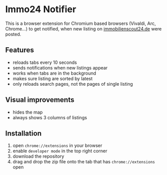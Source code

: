 # Immo24 Notifier

This is a browser extension for Chromium based browsers (Vivaldi, Arc, Chrome…) to get notified, when new listing on [immobilienscout24.de](https://www.immobilienscout24.de) were posted.


## Features
- reloads tabs every 10 seconds
- sends notifications when new listings appear
- works when tabs are in the background
- makes sure listing are sorted by latest
- only reloads search pages, not the pages of single listing

## Visual improvements

- hides the map
- always shows 3 columns of listings

## Installation

1. open `chrome://extensions` in your browser
2. enable `developer mode` in the top right corner
3. download the repository
4. drag and drop the zip file onto the tab that has `chrome://extensions` open
